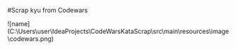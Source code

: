 #Scrap kyu from Codewars

![name] (C:\Users\user\IdeaProjects\CodeWarsKataScrap\src\main\resources\image\codewars.png)

